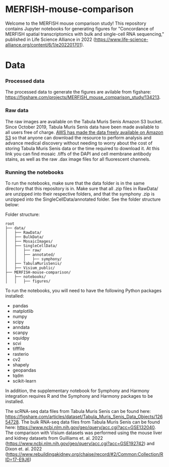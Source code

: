 # MERFISH-mouse-comparison

Welcome to the MERFISH mouse comparison study! This repository contains Jupyter notebooks for generating figures for "Concordance of MERFISH spatial transcriptomics with bulk and single-cell RNA sequencing," published in Life Science Alliance in 2022 (https://www.life-science-alliance.org/content/6/1/e202201701).

# Data

### Processed data
The processed data to generate the figures are avilable from figshare: https://figshare.com/projects/MERFISH_mouse_comparison_study/134213.

### Raw data
The raw images are available on the Tabula Muris Senis Amazon S3 bucket. Since October 2019, Tabula Muris Senis data have been made available to all users free of charge. [AWS has made the data freely available on Amazon S3](https://s3.console.aws.amazon.com/s3/buckets/czb-tabula-muris-senis/spatial-transcriptomics/) so that anyone can download the resource to perform analysis and advance medical discovery without needing to worry about the cost of storing Tabula Muris Senis data or the time required to download it. At this link you can find mosaic .tiffs of the DAPI and cell membrane antibody stains, as well as the raw .dax image files for all fluorescent channels.

### Running the notebooks
To run the notebooks, make sure that the data folder is in the same directory that this repository is in. Make sure that all .zip files in RawData/ are unzipped into their respective folders, and that the symphony .zip is unzipped into the SingleCellData/annotated folder. See the folder structure below:

Folder structure:
```
root
├── data/
│   ├── RawData/
│   ├── BulkData/
│   ├── MosaicImages/
│   ├── SingleCellData/
│   │   ├── raw/
│   │   ├── annotated/
│   │   │   ├── symphony/
│   ├── TabulaMurisSenis/
│   ├── Visium_public/
├── MERFISH-mouse-comparison/
│   ├── notebooks/
│   │   ├── figures/
```

To run the notebooks, you will need to have the following Python packages installed:
- pandas
- matplotlib
- numpy
- scipy
- anndata
- scanpy
- squidpy
- scvi
- tifffile
- rasterio
- cv2
- shapely
- geopandas
- tqdm
- scikit-learn

In addition, the supplementary notebook for Symphony and Harmony integration requires R and the Symphony and Harmony packages to be installed.

The scRNA-seq data files from Tabula Muris Senis can be found here: https://figshare.com/articles/dataset/Tabula_Muris_Senis_Data_Objects/12654728. The bulk RNA-seq data files from Tabula Muris Senis can be found here: https://www.ncbi.nlm.nih.gov/geo/query/acc.cgi?acc=GSE132040. The comparison with Visium datasets was performed using the mouse liver and kidney datasets from Guilliams et. al. 2022 (https://www.ncbi.nlm.nih.gov/geo/query/acc.cgi?acc=GSE192742) and Dixon et. al. 2022 (https://www.rebuildingakidney.org/chaise/record/#2/Common:Collection/RID=17-E9J6)
